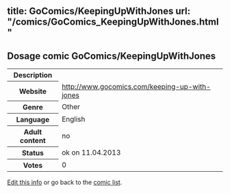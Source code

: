 title: GoComics/KeepingUpWithJones
url: "/comics/GoComics_KeepingUpWithJones.html"
---
Dosage comic GoComics/KeepingUpWithJones
-----------------------------------------

<table class="comicinfo">
<tr>
<th>Description</th><td></td>
</tr>
<tr>
<th>Website</th><td><a href="http://www.gocomics.com/keeping-up-with-jones">http://www.gocomics.com/keeping-up-with-jones</a></td>
</tr>
<tr>
<th>Genre</th><td>Other</td>
</tr>
<tr>
<th>Language</th><td>English</td>
</tr>
<tr>
<th>Adult content</th><td>no</td>
</tr>
<tr>
<th>Status</th><td>ok on 11.04.2013</td>
</tr>
<tr>
<th>Votes</th><td>0</div></td>
</tr>
</table>

[Edit this info](/comics/GoComics_KeepingUpWithJones_edit.html) or go back to the [comic list](../comic-index.html).
